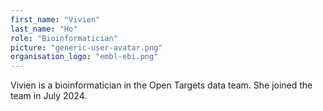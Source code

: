 ```yaml
---
first_name: "Vivien"
last_name: "Ho"
role: "Bioinformatician"
picture: "generic-user-avatar.png"
organisation_logo: "embl-ebi.png"
---
```

Vivien is a bioinformatician in the Open Targets data team. She joined the team in July 2024. 
